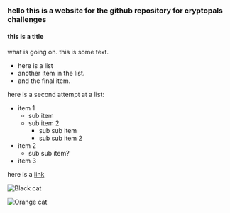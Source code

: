 ### hello this is a website for the github repository for cryptopals challenges

#### this is a title

what is going on. this is some text.

- here is a list
- another item in the list.
- and the final item.


here is a second attempt at a list:
* item 1
  * sub item
  * sub item 2
    * sub sub item
    * sub sub item 2
* item 2
    * sub sub item?
* item 3

here is a [link](https://www.google.com)

![Black cat][Black]

![Orange cat][Orange]

[Black]: https://upload.wikimedia.org/wikipedia/commons/a/a3/81_INF_DIV_SSI.jpg

[Orange]: http://icons.iconarchive.com/icons/google/noto-emoji-animals-nature/256/22221-cat-icon.png
